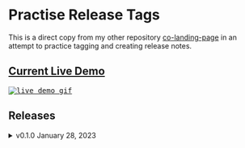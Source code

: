 # Practise Release Tags
This is a direct copy from my other repository <a href="https://github.com/daryldelrosario/co-landing-page">co-landing-page</a> in an attempt to practice tagging and creating release notes. 

## <a href="https://daryldelrosario.github.io/practice-release-tag/">Current Live Demo</a>
<kbd><a href="https://daryldelrosario.github.io/practice-release-tag/"><img src="./resources/co-landing-page-ld.gif" alt="live demo gif"></a></kbd>

## Releases   
<details>
    <summary>v0.1.0 January 28, 2023</summary>   

- code used HTML only with a lot of inline-css
- for full release notes <a href="https://github.com/daryldelrosario/practice-release-tag/releases/tag/v0.1.0">check here</a>
</details>